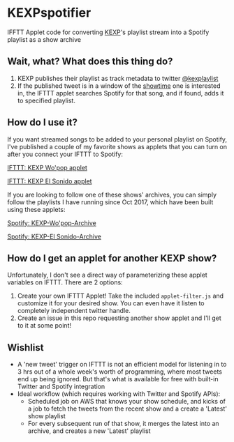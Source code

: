 # KEXPspotifier
IFFTT Applet code for converting [KEXP](kexp.org)'s playlist stream into a Spotify playlist as a show archive

## Wait, what? What does this thing do?
1. KEXP publishes their playlist as track metadata to twitter [@kexplaylist](https://twitter.com/kexpplaylist)
2. If the published tweet is in a window of the [showtime](http://kexp.org/schedule) one is interested in, the IFTTT applet searches Spotify for that song, and if found, adds it to specified playlist.

## How do I use it?
If you want streamed songs to be added to your personal playlist on Spotify, I've published a couple of my favorite shows as applets that you can turn on after you connect your IFTTT to Spotify:

[IFTTT: KEXP Wo'pop applet](https://ifttt.com/applets/LXQRLwH2-kexp-wo-pop-spotify-playlist)

[IFTTT: KEXP El Sonido applet](https://ifttt.com/applets/C3RWd6bz-kexp-el-sonido-spotify-playlist)

If you are looking to follow one of these shows' archives, you can simply follow the playlists I have running since Oct 2017, which have been built using these applets:

[Spotify: KEXP-Wo'pop-Archive](https://open.spotify.com/user/kpsin/playlist/4UlSdhKvSnDSNpGgq1pI3d)

[Spotify: KEXP-El Sonido-Archive](https://open.spotify.com/user/kpsin/playlist/7o0Q7iQyStrII8QooRbE2F)

## How do I get an applet for another KEXP show?
Unfortunately, I don't see a direct way of parameterizing these applet variables on IFTTT. There are 2 options:
1. Create your own IFTTT Applet! Take the included `applet-filter.js` and customize it for your desired show. You can even have it listen to completely independent twitter handle.
2. Create an issue in this repo requesting another show applet and I'll get to it at some point!

## Wishlist
* A 'new tweet' trigger on IFTTT is not an efficient model for listening in to 3 hrs out of a whole week's worth of programming, where most tweets end up being ignored. But that's what is available for free with built-in Twitter and Spotify integration
* Ideal workflow (which requires working with Twitter and Spotify APIs):
  * Scheduled job on AWS that knows your show schedule, and kicks of a job to fetch the tweets from the recent show and a create a 'Latest' show playlist
  * For every subsequent run of that show, it merges the latest into an archive, and creates a new 'Latest' playlist


